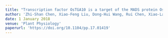```yaml
---
title: "Transcription factor OsTGA10 is a target of the MADS protein OsMADS8 and is required for tapetum development"
author: 'Zhi-Shan Chen, Xiao-Feng Liu, Dong-Hui Wang, Rui Chen, Xiao-Lan Zhang, Zhi-Hong Xu, Shu-Nong Bai'
date: 1 January 2018
venue: 'Plant Physiology'
paperurl: 'https://doi.org/10.1104/pp.17.01419'
---
```





